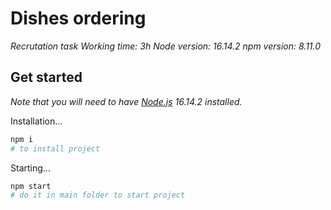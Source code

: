 # Dishes ordering

_Recrutation task_
_Working time: 3h_
_Node version: 16.14.2_
_npm version: 8.11.0_

## Get started

_Note that you will need to have [Node.js](https://nodejs.org) 16.14.2 installed._

Installation...

```bash
npm i
# to install project
```
Starting...

```bash
npm start
# do it in main folder to start project
```